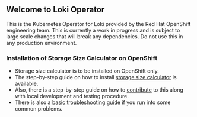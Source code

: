 ## Welcome to Loki Operator 

This is the Kubernetes Operator for Loki provided by the Red Hat OpenShift engineering team. This is currently a work in progress and is subject to large scale changes that will break any dependencies. Do not use this in any production environment.

### Installation of Storage Size Calculator on OpenShift

* Storage size calculator is to be installed on OpenShift only.
* The step-by-step guide on how to install [storage size calculator](https://github.com/ViaQ/loki-operator/blob/master/docs/storage_size_calculator.md) is available.
* Also, there is a step-by-step guide on how to [contribute](https://github.com/ViaQ/loki-operator/blob/master/docs/storage_size_calculator.md#contribution) to this along with local development and testing procedure.
* There is also a [basic troubleshooting guide](https://github.com/ViaQ/loki-operator/blob/master/docs/storage_size_calculator.md#troubleshooting) if you run into some common problems.
